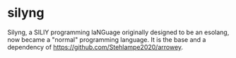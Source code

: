 # silyng
Silyng, a SILlY programming laNGuage originally designed to be an esolang, now became a "normal" programming language. It is the base and a dependency of https://github.com/Stehlampe2020/arrowey.
